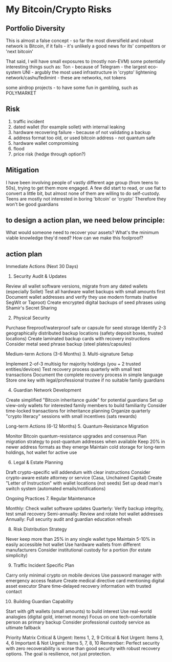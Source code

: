 # My Bitcoin/Crypto Risks

## Portfolio Diversity

This is almost a false concept - so far the most diversifield and robust network is Bitcoin, if it fails - it's unlikely a good news for its' competitors or 'next bitcoin'

That said, I will have small exposures to (mostly non-EVM) some potentially interesting things such as:
Ton - because of Telegram - the largest eco-system
UNI - argubly the most used infrastructure in 'crypto'
lightening network/cashu/fedimint - these are networks, not tokens

some airdrop projects - to have some fun in gambling, such as POLYMARKET


## Risk
1. traffic incident
2. dated wallet (for example sollet) with internal leaking
3. hardware recovering failure - because of not validating a backup
4. address format too old, or used bitcoin address - not quantum safe
5. hardware wallet compromising
6. flood
7. price risk (hedge through option?)

## Mitigation

I have been involving people of vastly different age group (from teens to 50s), trying to get them more engaged. A few did start to read, or use fiat to convert a little bit, but almost none of them are willing to do self-custody.
Teens are mostly not interested in boring 'bitcoin' or 'crypto'
Therefore they won't be good guardians

## to design a action plan, we need below principle:

What would someone need to recover your assets?
What's the minimum viable knowledge they'd need?
How can we make this foolproof?

## action plan

Immediate Actions (Next 30 Days)
1. Security Audit & Updates

 Review all wallet software versions, migrate from any dated wallets (especially Sollet)
 Test all hardware wallet backups with small amounts first
 Document wallet addresses and verify they use modern formats (native SegWit or Taproot)
 Create encrypted digital backups of seed phrases using Shamir's Secret Sharing

2. Physical Security

 Purchase fireproof/waterproof safe or capsule for seed storage
 Identify 2-3 geographically distributed backup locations (safety deposit boxes, trusted locations)
 Create laminated backup cards with recovery instructions
 Consider metal seed phrase backup (steel plates/capsules)

Medium-term Actions (3-6 Months)
3. Multi-signature Setup

 Implement 2-of-3 multisig for majority holdings (you + 2 trusted entities/devices)
 Test recovery process quarterly with small test transactions
 Document the complete recovery process in simple language
 Store one key with legal/professional trustee if no suitable family guardians

4. Guardian Network Development

 Create simplified "Bitcoin inheritance guide" for potential guardians
 Set up view-only wallets for interested family members to build familiarity
 Consider time-locked transactions for inheritance planning
 Organize quarterly "crypto literacy" sessions with small incentives (sats rewards)

Long-term Actions (6-12 Months)
5. Quantum-Resistance Migration

 Monitor Bitcoin quantum-resistance upgrades and consensus
 Plan migration strategy to post-quantum addresses when available
 Keep 20% in newer address formats as they emerge
 Maintain cold storage for long-term holdings, hot wallet for active use

6. Legal & Estate Planning

 Draft crypto-specific will addendum with clear instructions
 Consider crypto-aware estate attorney or service (Casa, Unchained Capital)
 Create "Letter of Instruction" with wallet locations (not seeds)
 Set up dead man's switch system (automated emails/notifications)

Ongoing Practices
7. Regular Maintenance

 Monthly: Check wallet software updates
 Quarterly: Verify backup integrity, test small recovery
 Semi-annually: Review and rotate hot wallet addresses
 Annually: Full security audit and guardian education refresh

8. Risk Distribution Strategy

 Never keep more than 25% in any single wallet type
 Maintain 5-10% in easily accessible hot wallet
 Use hardware wallets from different manufacturers
 Consider institutional custody for a portion (for estate simplicity)

9. Traffic Incident Specific Plan

 Carry only minimal crypto on mobile devices
 Use password manager with emergency access feature
 Create medical directive card mentioning digital asset executor
 Share time-delayed recovery information with trusted contact

10. Building Guardian Capability

 Start with gift wallets (small amounts) to build interest
 Use real-world analogies (digital gold, internet money)
 Focus on one tech-comfortable person as primary backup
 Consider professional custody service as ultimate fallback

Priority Matrix
Critical & Urgent: Items 1, 2, 9
Critical & Not Urgent: Items 3, 4, 6
Important & Not Urgent: Items 5, 7, 8, 10
Remember: Perfect security with zero recoverability is worse than good security with robust recovery options. The goal is resilience, not just protection.
